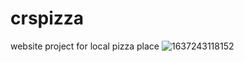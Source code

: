 # crspizza
website project for local pizza place
![1637243118152](https://user-images.githubusercontent.com/35849167/142426943-20b285f1-bdad-45c4-8357-c49dc102b354.png)

